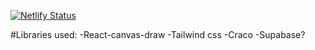[![Netlify Status](https://api.netlify.com/api/v1/badges/27dc9401-3012-43dd-bed7-1a94ff2fa3d6/deploy-status)](https://app.netlify.com/sites/quick-on-the-draw/deploys)

#Libraries used:
-React-canvas-draw
-Tailwind css
-Craco
-Supabase?
